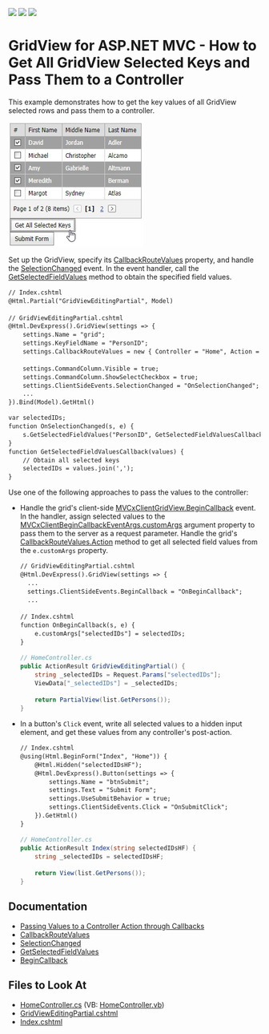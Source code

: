 <!-- default badges list -->
![](https://img.shields.io/endpoint?url=https://codecentral.devexpress.com/api/v1/VersionRange/128551571/14.1.3%2B)
[![](https://img.shields.io/badge/Open_in_DevExpress_Support_Center-FF7200?style=flat-square&logo=DevExpress&logoColor=white)](https://supportcenter.devexpress.com/ticket/details/E20065)
[![](https://img.shields.io/badge/📖_How_to_use_DevExpress_Examples-e9f6fc?style=flat-square)](https://docs.devexpress.com/GeneralInformation/403183)
<!-- default badges end -->
# GridView for ASP.NET MVC - How to Get All GridView Selected Keys and Pass Them to a Controller


This example demonstrates how to get the key values of all GridView selected rows and pass them to a controller.

![MVC GridView - PassSelectedKeys](images/PassSelectedKeys.png)

Set up the GridView, specify its [CallbackRouteValues](https://docs.devexpress.com/AspNetMvc/DevExpress.Web.Mvc.AutoCompleteBoxBaseSettings.CallbackRouteValues) property, and handle the [SelectionChanged](https://docs.devexpress.com/AspNet/js-ASPxClientGridView.SelectionChanged) event. In the event handler, call the [GetSelectedFieldValues](https://docs.devexpress.com/AspNet/js-ASPxClientGridView.GetSelectedFieldValues(fieldNames-onCallback)) method to obtain the specified field values.

```xml
// Index.cshtml
@Html.Partial("GridViewEditingPartial", Model)

// GridViewEditingPartial.cshtml
@Html.DevExpress().GridView(settings => {
    settings.Name = "grid";
    settings.KeyFieldName = "PersonID";
    settings.CallbackRouteValues = new { Controller = "Home", Action = "GridViewEditingPartial" };

    settings.CommandColumn.Visible = true;
    settings.CommandColumn.ShowSelectCheckbox = true;
    settings.ClientSideEvents.SelectionChanged = "OnSelectionChanged";
    ...
}).Bind(Model).GetHtml()
```

```xml
var selectedIDs;
function OnSelectionChanged(s, e) {
    s.GetSelectedFieldValues("PersonID", GetSelectedFieldValuesCallback);
}
function GetSelectedFieldValuesCallback(values) {
    // Obtain all selected keys
    selectedIDs = values.join(',');
}
```

Use one of the following approaches to pass the values to the controller:

* Handle the grid's client-side [MVCxClientGridView.BeginCallback](https://docs.devexpress.com/AspNetMvc/js-MVCxClientGridView.BeginCallback) event. In the handler, assign selected values to the [MVCxClientBeginCallbackEventArgs.customArgs](https://docs.devexpress.com/AspNetMvc/js-MVCxClientBeginCallbackEventArgs.customArgs) argument property to pass them to the server as a request parameter. Handle the grid's [CallbackRouteValues.Action](https://docs.devexpress.com/AspNetMvc/DevExpress.Web.Mvc.AutoCompleteBoxBaseSettings.CallbackRouteValues) method to get all selected field values from the `e.customArgs` property.

  ```xml
  // GridViewEditingPartial.cshtml
  @Html.DevExpress().GridView(settings => {
    ...
    settings.ClientSideEvents.BeginCallback = "OnBeginCallback";
    ...
  
  // Index.cshtml
  function OnBeginCallback(s, e) {
      e.customArgs["selectedIDs"] = selectedIDs;
  }
  ```

  ```c#
  // HomeController.cs
  public ActionResult GridViewEditingPartial() {
      string _selectedIDs = Request.Params["selectedIDs"];
      ViewData["_selectedIDs"] = _selectedIDs;
      
      return PartialView(list.GetPersons());
  }
  ```

* In a button's `Click` event, write all selected values to a hidden input element, and get these values from any controller's post-action.

  ```xml
  // Index.cshtml
  @using(Html.BeginForm("Index", "Home")) {
      @Html.Hidden("selectedIDsHF");
      @Html.DevExpress().Button(settings => {
          settings.Name = "btnSubmit";
          settings.Text = "Submit Form";
          settings.UseSubmitBehavior = true;
          settings.ClientSideEvents.Click = "OnSubmitClick";
      }).GetHtml()
  }
  ```

  ```c#
  // HomeController.cs
  public ActionResult Index(string selectedIDsHF) {
      string _selectedIDs = selectedIDsHF;

      return View(list.GetPersons());
  }
  ```

## Documentation

- [Passing Values to a Controller Action through Callbacks](https://docs.devexpress.com/AspNetMvc/9941/common-features/callback-based-functionality/passing-values-to-a-controller-action-through-callbacks)
- [CallbackRouteValues](https://docs.devexpress.com/AspNetMvc/DevExpress.Web.Mvc.AutoCompleteBoxBaseSettings.CallbackRouteValues)
- [SelectionChanged](https://docs.devexpress.com/AspNet/js-ASPxClientGridView.SelectionChanged)
- [GetSelectedFieldValues](https://docs.devexpress.com/AspNet/js-ASPxClientGridView.GetSelectedFieldValues(fieldNames-onCallback))
- [BeginCallback](https://docs.devexpress.com/AspNetMvc/js-MVCxClientComboBox.BeginCallback)

## Files to Look At

* [HomeController.cs](./CS/Sample/Controllers/HomeController.cs) (VB: [HomeController.vb](./VB/Sample/Controllers/HomeController.vb))
* [GridViewEditingPartial.cshtml](./CS/Sample/Views/Home/GridViewEditingPartial.cshtml)
* [Index.cshtml](./CS/Sample/Views/Home/Index.cshtml)
